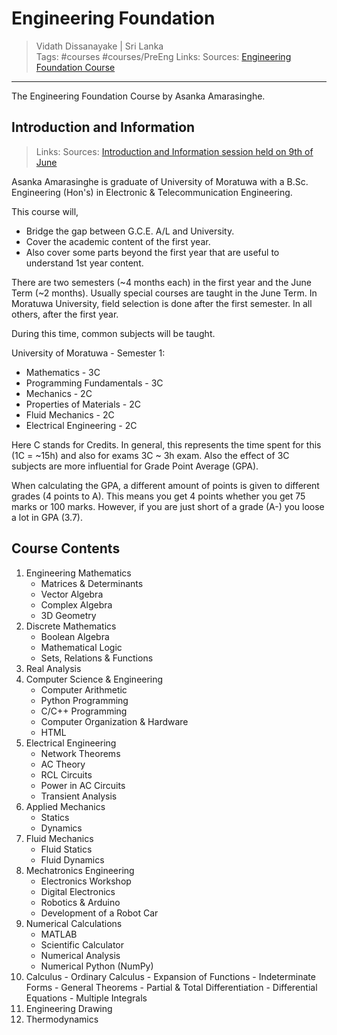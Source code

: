 # Engineering Foundation

> Vidath Dissanayake | Sri Lanka  
> Tags: #courses  #courses/PreEng 
> Links:
> Sources: [Engineering Foundation Course](https://classroom.google.com/c/Njk0Mjg0OTIwNTM1)

---

The Engineering Foundation Course by Asanka Amarasinghe.

## Introduction and Information

> Links: 
> Sources: [Introduction and Information session held on 9th of June](https://us02web.zoom.us/rec/share/yY9VGNJo65jkDTG6enawhJx80CMtHwMEEJ-RzZ3xjpIfMyDrbADtbSeydWTQ9IgF.OX3IKOoWocr7c-kC?authuser=0)

Asanka Amarasinghe is graduate of University of Moratuwa with a B.Sc. Engineering (Hon's) in Electronic & Telecommunication Engineering. 

This course will,
- Bridge the gap between G.C.E. A/L and University.
- Cover the academic content of the first year.
- Also cover some parts beyond the first year that are useful to understand 1st year content.

There are two semesters (~4 months each) in the first year and the June Term (~2 months). Usually special courses are taught in the June Term. In Moratuwa University, field selection is done after the first semester. In all others, after the first year.

During this time, common subjects will be taught.

University of Moratuwa - Semester 1: 
- Mathematics - 3C
- Programming Fundamentals - 3C
- Mechanics - 2C
- Properties of Materials - 2C
- Fluid Mechanics - 2C
- Electrical Engineering - 2C

Here C stands for Credits. In general, this represents the time spent for this (1C = ~15h) and also for exams 3C ~ 3h exam. Also the effect of 3C subjects are more influential for Grade Point Average (GPA). 

When calculating the GPA, a different amount of points is given to different grades (4 points to A). This means you get 4 points whether you get 75 marks or 100 marks. However, if you are just short of a grade (A-) you loose a lot in GPA (3.7).


## Course Contents

1. Engineering Mathematics
    - Matrices & Determinants
    - Vector Algebra
    - Complex Algebra
    - 3D Geometry
2. Discrete Mathematics
    - Boolean Algebra
    - Mathematical Logic
    - Sets, Relations & Functions
3. Real Analysis
4. Computer Science & Engineering
    - Computer Arithmetic
    - Python Programming
    - C/C++ Programming
    - Computer Organization & Hardware
    - HTML
5. Electrical Engineering
    - Network Theorems
    - AC Theory
    - RCL Circuits
    - Power in AC Circuits
    - Transient Analysis
6. Applied Mechanics
    - Statics
    - Dynamics
7. Fluid Mechanics
    - Fluid Statics
    - Fluid Dynamics
8. Mechatronics Engineering
    - Electronics Workshop
    - Digital Electronics
    - Robotics & Arduino
    - Development of a Robot Car
9. Numerical Calculations
    - MATLAB
    - Scientific Calculator
    - Numerical Analysis
    - Numerical Python (NumPy)
10.  Calculus
    - Ordinary Calculus
    - Expansion of Functions
    - Indeterminate Forms
    - General Theorems
    - Partial & Total Differentiation
    - Differential Equations
    - Multiple Integrals
11. Engineering Drawing
12. Thermodynamics

